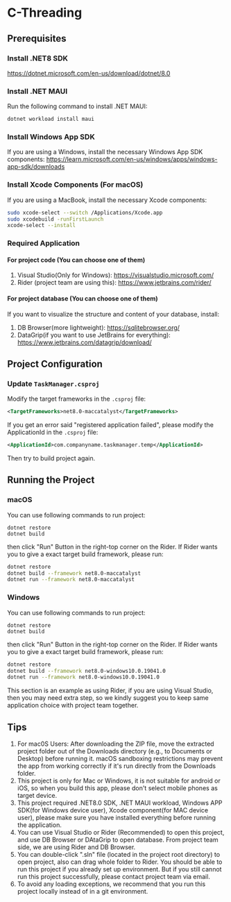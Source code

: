 # C-Threading

## Prerequisites
### Install .NET8 SDK
https://dotnet.microsoft.com/en-us/download/dotnet/8.0
### Install .NET MAUI
Run the following command to install .NET MAUI:
```sh
dotnet workload install maui
```
### Install Windows App SDK
If you are using a Windows, install the necessary Windows App SDK components:
https://learn.microsoft.com/en-us/windows/apps/windows-app-sdk/downloads

### Install Xcode Components (For macOS)
If you are using a MacBook, install the necessary Xcode components:
```sh
sudo xcode-select --switch /Applications/Xcode.app
sudo xcodebuild -runFirstLaunch
xcode-select --install
```
### Required Application
#### For project code (You can choose one of them)
1. Visual Studio(Only for Windows): https://visualstudio.microsoft.com/
2. Rider (project team are using this): https://www.jetbrains.com/rider/
#### For project database  (You can choose one of them)
If you want to visualize the structure and content of your database, install:
1. DB Browser(more lightweight): https://sqlitebrowser.org/
2. DataGrip(if you want to use JetBrains for everything): https://www.jetbrains.com/datagrip/download/

## Project Configuration

### Update `TaskManager.csproj`
Modify the target frameworks in the `.csproj` file:
```xml
<TargetFrameworks>net8.0-maccatalyst</TargetFrameworks>
```
If you get an error said "registered application failed", please modify the ApplicationId in the `.csproj` file:
```xml
<ApplicationId>com.companyname.taskmanager.temp</ApplicationId>
```
Then try to build project again.

## Running the Project

### macOS
You can use following commands to run project: 
```shell
dotnet restore
dotnet build
```
then click "Run" Button in the right-top corner on the Rider.
If Rider wants you to give a exact target build framework, please run:
```sh
dotnet restore
dotnet build --framework net8.0-maccatalyst
dotnet run --framework net8.0-maccatalyst
```

### Windows
You can use following commands to run project:
```shell
dotnet restore
dotnet build
```
then click "Run" Button in the right-top corner on the Rider.
If Rider wants you to give a exact target build framework, please run:
```sh
dotnet restore
dotnet build --framework net8.0-windows10.0.19041.0
dotnet run --framework net8.0-windows10.0.19041.0
```
This section is an example as using Rider, if you are using Visual Studio, then you may need extra step, so we kindly suggest you to keep same application choice with project team together.

## Tips
1. For mac0S Users: After downloading the ZIP file, move the extracted project folder out of the Downloads directory (e.g., to Documents or Desktop) before running it. macOS sandboxing restrictions may prevent the app from working correctly if it's run directly from the Downloads folder.
2. This project is only for Mac or Windows, it is not suitable for android or iOS, so when you build this app, please don't select mobile phones as target device.
3. This project required .NET8.0 SDK, .NET MAUI workload, Windows APP SDK(for Windows device user), Xcode component(for MAC device user), please make sure you have installed everything before running the application.
3. You can use Visual Studio or Rider (Recommended) to open this project, and use DB Browser or DAtaGrip to open database. From project team side, we are using Rider and DB Browser.
4. You can double-click ".sln" file (located in the project root directory) to open project, also can drag whole folder to Rider. You should be able to run this project if you already set up environment. But if you still cannot run this project successfully, please contact project team via email.
5. To avoid any loading exceptions, we recommend that you run this project locally instead of in a git environment.
